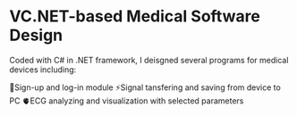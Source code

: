 # VC.NET-based Medical Software Design
Coded with C# in .NET framework, I deisgned several programs for medical devices including:

💼Sign-up and log-in module
⚡Signal tansfering and saving from device to PC
🫀ECG analyzing and visualization with selected parameters
